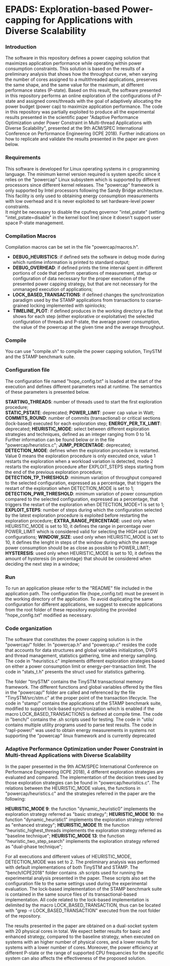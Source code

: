 # EPADS: Exploration-based Power-capping for Applications with Diverse Scalability

### Introduction

The software in this repository defines a power capping solution that maximizes application performance while operating within power consumption constraints. This solution is based on the results of a preliminary analysis that shows how the throughput curve, when varying the number of cores assigned to a multithreaded applications, preserves the same shape, and the same value for the maximum, at different performance states (P-state). Based on this result, the software presented in this repository performs an online exploration of the configurations of P-state and assigned cores/threads with the goal of adaptively allocating the power budget (power cap) to maximize application performance. The code in this repository was partially exploited to produce all the experimental results presented in the scientific paper "Adaptive Performance Optimization under Power Constraint in Multi-thread Applications with Diverse Scalability", presented at the 9th ACM/SPEC International Conference on Performance Engineering (ICPE 2018). Further indications on how to replicate and validate the results presented in the paper are given below. 

### Requirements

This software is developed for Linux operating systems in c programming language. The minimum kernel version required is system specific since it relies on the "powercap" Linux subsystem which is supported by different processors since different kernel releases. The "powercap" framework is only supported by Intel processors following the Sandy Bridge architecture. This facility is only used to obtaining energy consumption measurements with low overhead and it is never exploited to set hardware-level power constraints.  
It might be necessary to disable the cpufreq governor "intel_pstate" (setting "intel_pstate=disable" in the kernel boot line) since it doesn't support user space P-state management. 

### Compilation Macros

Compilation macros can be set in the file "powercap/macros.h".

* **DEBUG_HEURISTICS**: if defined sets the software in debug mode during which runtime information is printed to standard output;
* **DEBUG_OVERHEAD**: if defined prints the time interval spent in different portions of code that perform operations of measurement, startup or configuration of data necessary for the proper execution of the presented power capping strategy, but that are not necessary for the unmanaged execution of applications;
* **LOCK_BASED_TRANSACTIONS**: if defined changes the synchronization paradigm used by the STAMP applications from transactions to coarse-grained locking implemented with spinlocks; 
* **TIMELINE_PLOT**: if defined produces in the working directory a file that shows for each step (either explorative or exploitative) the selected configuration of threads and P-state, the average power consumption, the value of the powercap at the given time and the average throughput. 


### Compile

You can use "compile.sh" to compile the power capping solution, TinySTM and the STAMP benchmark suite. 

### Configuration file

The configuration file named "hope_config.txt" is loaded at the start of the execution and defines different parameters read at runtime. 
The semantics of these parameters is presented below.

**STARTING_THREADS**: number of threads used to start the first exploration procedure;  
**STATIC_PSTATE**: deprecated;
**POWER_LIMIT**: power cap value in Watt; 
**COMMITS_ROUND**: number of commits (transactional) or critical sections (lock-based) executed for each exploration step;
**ENERGY_PER_TX_LIMIT**: deprecated;
**HEURISTIC_MODE**: select between different exploration strategies and techniques, defined as an integer ranging from 0 to 14. Further information can be found below or in the file "powercap/heuristics.c";
**JUMP_PERCENTAGE**: deprecated;
**DETECTION_MODE**: defines when the exploration procedure is restarted. Value 0 means the exploration procedure is only executed once, value 1 restarts the exploration when a workload variation is detected, mode 2 restarts the exploration procedure after EXPLOIT_STEPS steps starting from the end of the previous exploration procedure;
**DETECTION_TP_THRESHOLD**: minimum variation of throughput compared to the selected configuration, expressed as a percentage, that triggers the restart of the exploration when DETECTION_MODE is set to 1;
**DETECTION_PWR_THRESHOLD**: minimum variation of power consumption compared to the selected configuration, expressed as a percentage, that triggers the restart of the exploration when DETECTION_MODE=1 is set to 1;
**EXPLOIT_STEPS**: number of steps during which the configuration selected by the latest exploration procedure is exploited before restarting the exploration procedure; 
**EXTRA_RANGE_PERCENTAGE**: used only when HEURISTIC_MODE is set to 10, it defines the range in percentage over POWER_LIMIT which is considered valid for selecting the HIGH and LOW configurations;
**WINDOW_SIZE**: used only when HEURISTIC_MODE is set to 10, it defines the lenght in steps of the window during which the average power consumption should be as close as possible to POWER_LIMIT;
**HYSTERESIS**: used only when HEURISTIC_MODE is set to 10, it defines the amount of hysteresis (in percentage) that should be considered when deciding the next step in a window;

### Run

To run an application please refer to the "README" file included in the application path. The configuration file (hope_config.txt) must be present in the working directory of the application. To avoid duplicating the same configuration for different applications, we suggest to execute applications from the root folder of these repository exploiting the provided "hope_config.txt" modified as necessary. 

### Code organization

The software that constitutes the power capping solution is in the "powercap/" folder. In "powercap.h" and "powercap.c" resides the code that accounts for data structures and global variables initialization, DVFS and thread management, statistics gathering, time and energy sampling. The code in "heuristics.c" implements different exploration strategies based on either a power consumption limit or energy-per-transaction limit. 
The code in "stats_t.h" presents the struct used for statistics gathering. 

The folder "tinySTM" contains the TinySTM transactional memory framework. The different functions and global variables offered by the files in the "powercap/" folder are called and referenced by the file "TinySTM/src/stm.c" at the proper point of the transaction lifecycle. 
The code in "stamp/" contains the applications of the STAMP benchmark suite, modified to support lock-based synchronization which is enabled if the macro LOCK_BASED_TRANSACTIONS is defined at compile time. 
The code in "bench/" contains the .sh scripts used for testing.
The code in "utils/ contains multiple utility programs used to parse test results. 
The code in "rapl-power/" was used to obtain energy measurements in systems not supporting the "powercap" linux framework and is currently deprecated   

### Adaptive Performance Optimization under Power Constraint in Multi-thread Applications with Diverse Scalability

In the paper presented in the 9th ACM/SPEC International Conference on Performance Engineering (ICPE 2018), 4 different exploration strategies are evaluated and compared. The implementation of the decision trees used by those exploration strategies can be found in "powercap/heuristics.c". The relations between the HEURISTIC_MODE values, the functions in "powercap/heuristics.c" and the strategies referred in the paper are the following: 

**HEURISTIC_MODE 9**: the function "dynamic_heuristic0" implements the exploration strategy referred as "basic strategy";
**HEURISTIC_MODE 10**: the function "dynamic_heuristic1" implements the exploration strategy referred as "enhanced strategy";
**HEURISTIC_MODE 11**: the function "heuristic_highest_threads implements the exploration strategy referred as "baseline technique";
**HEURISTIC_MODE 13**: the function "heuristic_two_step_search" implements the exploration strategy referred as "dual-phase technique";

For all executions and different values of HEURISTIC_MODE, DETECTION_MODE was set to 2. The preliminary analysis was performed with default implementations of both TinySTM and STAMP. The "bench/ICPE2018" folder contains .sh scripts used for running the experimental analysis presented in the paper. These scripts also set the configuration file to the same settings used during the experimental evaluation. The lock-based implementation of the STAMP benchmark suite is contained in the same source files of its transactional-based implementation. All code related to the lock-based implementation is delimited by the macro LOCK_BASED_TRANSACTION, thus can be located with "grep -r LOCK_BASED_TRANSACTION" executed from the root folder of the repository. 

The results presented in the paper are obtained on a dual-socket system with 20 physical cores in total. We expect better results for basic and enhanced strategy, compared to the baseline strategy, when executed on systems with an higher number of physical cores, and a lower results for systems with a lower number of cores. Moreover, the power efficiency at different P-state or the range of supported CPU frequencies for the specific system can also affects the effectiveness of the proposed solution.
